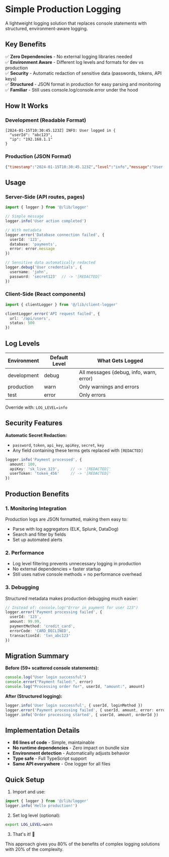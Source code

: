 # Simple Production Logging

A lightweight logging solution that replaces console statements with structured, environment-aware logging.

## Key Benefits

✅ **Zero Dependencies** - No external logging libraries needed  
✅ **Environment Aware** - Different log levels and formats for dev vs production  
✅ **Security** - Automatic redaction of sensitive data (passwords, tokens, API keys)  
✅ **Structured** - JSON format in production for easy parsing and monitoring  
✅ **Familiar** - Still uses console.log/console.error under the hood  

## How It Works

### Development (Readable Format)
```
[2024-01-15T10:30:45.123Z] INFO: User logged in {
  "userId": "abc123",
  "ip": "192.168.1.1"
}
```

### Production (JSON Format)  
```json
{"timestamp":"2024-01-15T10:30:45.123Z","level":"info","message":"User logged in","service":"docbase","userId":"abc123","ip":"192.168.1.1"}
```

## Usage

### Server-Side (API routes, pages)
```typescript
import { logger } from '@/lib/logger'

// Simple message
logger.info('User action completed')

// With metadata
logger.error('Database connection failed', { 
  userId: '123', 
  database: 'payments',
  error: error.message 
})

// Sensitive data automatically redacted
logger.debug('User credentials', { 
  username: 'john',
  password: 'secret123'  // -> '[REDACTED]'
})
```

### Client-Side (React components)
```typescript
import { clientLogger } from '@/lib/client-logger'

clientLogger.error('API request failed', { 
  url: '/api/users', 
  status: 500 
})
```

## Log Levels

| Environment | Default Level | What Gets Logged |
|-------------|---------------|------------------|
| development | debug | All messages (debug, info, warn, error) |
| production  | warn  | Only warnings and errors |
| test        | error | Only errors |

Override with: `LOG_LEVEL=info`

## Security Features

**Automatic Secret Redaction:**
- `password`, `token`, `api_key`, `apiKey`, `secret`, `key`
- Any field containing these terms gets replaced with `[REDACTED]`

```typescript
logger.info('Payment processed', {
  amount: 100,
  apiKey: 'sk_live_123',     // -> '[REDACTED]'
  userToken: 'token_456'     // -> '[REDACTED]'
})
```

## Production Benefits

### 1. Monitoring Integration
Production logs are JSON formatted, making them easy to:
- Parse with log aggregators (ELK, Splunk, DataDog)
- Search and filter by fields
- Set up automated alerts

### 2. Performance
- Log level filtering prevents unnecessary logging in production
- No external dependencies = faster startup
- Still uses native console methods = no performance overhead

### 3. Debugging
Structured metadata makes production debugging much easier:
```typescript
// Instead of: console.log("Error in payment for user 123")
logger.error('Payment processing failed', {
  userId: '123',
  amount: 99.99,
  paymentMethod: 'credit_card',
  errorCode: 'CARD_DECLINED',
  transactionId: 'txn_abc123'
})
```

## Migration Summary

**Before (59+ scattered console statements):**
```javascript
console.log("User login successful")
console.error("Payment failed:", error)
console.log("Processing order for", userId, "amount:", amount)
```

**After (Structured logging):**
```typescript
logger.info('User login successful', { userId, loginMethod })
logger.error('Payment processing failed', { userId, amount, error: error.message })
logger.info('Order processing started', { userId, amount, orderId })
```

## Implementation Details

- **86 lines of code** - Simple, maintainable
- **No runtime dependencies** - Zero impact on bundle size
- **Environment detection** - Automatically adjusts behavior
- **Type safe** - Full TypeScript support
- **Same API everywhere** - One logger for all files

## Quick Setup

1. Import and use:
```typescript
import { logger } from '@/lib/logger'
logger.info('Hello production!')
```

2. Set log level (optional):
```bash
export LOG_LEVEL=warn
```

3. That's it! 🎉

This approach gives you 80% of the benefits of complex logging solutions with 20% of the complexity.